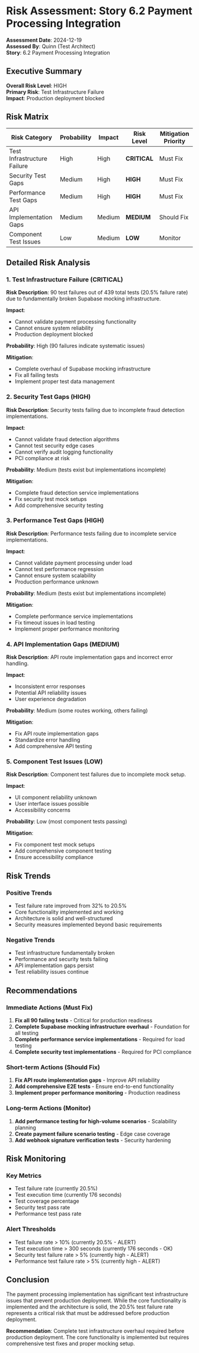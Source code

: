 # Risk Assessment: Story 6.2 Payment Processing Integration

**Assessment Date**: 2024-12-19  
**Assessed By**: Quinn (Test Architect)  
**Story**: 6.2 Payment Processing Integration

## Executive Summary

**Overall Risk Level**: HIGH  
**Primary Risk**: Test Infrastructure Failure  
**Impact**: Production deployment blocked

## Risk Matrix

| Risk Category               | Probability | Impact | Risk Level   | Mitigation Priority |
| --------------------------- | ----------- | ------ | ------------ | ------------------- |
| Test Infrastructure Failure | High        | High   | **CRITICAL** | Must Fix            |
| Security Test Gaps          | Medium      | High   | **HIGH**     | Must Fix            |
| Performance Test Gaps       | Medium      | High   | **HIGH**     | Must Fix            |
| API Implementation Gaps     | Medium      | Medium | **MEDIUM**   | Should Fix          |
| Component Test Issues       | Low         | Medium | **LOW**      | Monitor             |

## Detailed Risk Analysis

### 1. Test Infrastructure Failure (CRITICAL)

**Risk Description**: 90 test failures out of 439 total tests (20.5% failure rate) due to fundamentally broken Supabase mocking infrastructure.

**Impact**:

- Cannot validate payment processing functionality
- Cannot ensure system reliability
- Production deployment blocked

**Probability**: High (90 failures indicate systematic issues)

**Mitigation**:

- Complete overhaul of Supabase mocking infrastructure
- Fix all failing tests
- Implement proper test data management

### 2. Security Test Gaps (HIGH)

**Risk Description**: Security tests failing due to incomplete fraud detection implementations.

**Impact**:

- Cannot validate fraud detection algorithms
- Cannot test security edge cases
- Cannot verify audit logging functionality
- PCI compliance at risk

**Probability**: Medium (tests exist but implementations incomplete)

**Mitigation**:

- Complete fraud detection service implementations
- Fix security test mock setups
- Add comprehensive security testing

### 3. Performance Test Gaps (HIGH)

**Risk Description**: Performance tests failing due to incomplete service implementations.

**Impact**:

- Cannot validate payment processing under load
- Cannot test performance regression
- Cannot ensure system scalability
- Production performance unknown

**Probability**: Medium (tests exist but implementations incomplete)

**Mitigation**:

- Complete performance service implementations
- Fix timeout issues in load testing
- Implement proper performance monitoring

### 4. API Implementation Gaps (MEDIUM)

**Risk Description**: API route implementation gaps and incorrect error handling.

**Impact**:

- Inconsistent error responses
- Potential API reliability issues
- User experience degradation

**Probability**: Medium (some routes working, others failing)

**Mitigation**:

- Fix API route implementation gaps
- Standardize error handling
- Add comprehensive API testing

### 5. Component Test Issues (LOW)

**Risk Description**: Component test failures due to incomplete mock setup.

**Impact**:

- UI component reliability unknown
- User interface issues possible
- Accessibility concerns

**Probability**: Low (most component tests passing)

**Mitigation**:

- Fix component test mock setups
- Add comprehensive component testing
- Ensure accessibility compliance

## Risk Trends

### Positive Trends

- Test failure rate improved from 32% to 20.5%
- Core functionality implemented and working
- Architecture is solid and well-structured
- Security measures implemented beyond basic requirements

### Negative Trends

- Test infrastructure fundamentally broken
- Performance and security tests failing
- API implementation gaps persist
- Test reliability issues continue

## Recommendations

### Immediate Actions (Must Fix)

1. **Fix all 90 failing tests** - Critical for production readiness
2. **Complete Supabase mocking infrastructure overhaul** - Foundation for all testing
3. **Complete performance service implementations** - Required for load testing
4. **Complete security test implementations** - Required for PCI compliance

### Short-term Actions (Should Fix)

1. **Fix API route implementation gaps** - Improve API reliability
2. **Add comprehensive E2E tests** - Ensure end-to-end functionality
3. **Implement proper performance monitoring** - Production readiness

### Long-term Actions (Monitor)

1. **Add performance testing for high-volume scenarios** - Scalability planning
2. **Create payment failure scenario testing** - Edge case coverage
3. **Add webhook signature verification tests** - Security hardening

## Risk Monitoring

### Key Metrics

- Test failure rate (currently 20.5%)
- Test execution time (currently 176 seconds)
- Test coverage percentage
- Security test pass rate
- Performance test pass rate

### Alert Thresholds

- Test failure rate > 10% (currently 20.5% - ALERT)
- Test execution time > 300 seconds (currently 176 seconds - OK)
- Security test failure rate > 5% (currently high - ALERT)
- Performance test failure rate > 5% (currently high - ALERT)

## Conclusion

The payment processing implementation has significant test infrastructure issues that prevent production deployment. While the core functionality is implemented and the architecture is solid, the 20.5% test failure rate represents a critical risk that must be addressed before production deployment.

**Recommendation**: Complete test infrastructure overhaul required before production deployment. The core functionality is implemented but requires comprehensive test fixes and proper mocking setup.

